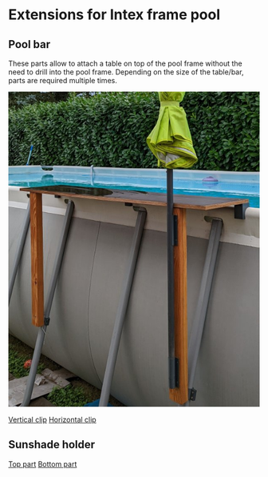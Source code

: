 # Extensions for Intex frame pool

## Pool bar

These parts allow to attach a table on top of the pool frame without the need to drill into the pool frame.
Depending on the size of the table/bar, parts are required multiple times.

![Pool bar with sunshade](pool_bar_with_sunshade.jpg)

[Vertical clip](./pool_bar_frame_clip.stl)
[Horizontal clip](./pool_bar_horizontal_clip.stl)

## Sunshade holder

[Top part](./sunshade_holder_top.stl)
[Bottom part](./sunshade_holder_bottom.stl)
